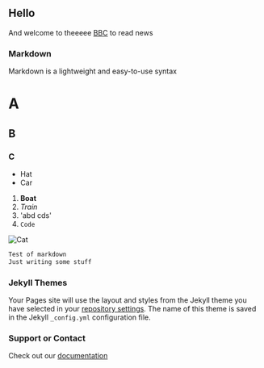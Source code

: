 ## Hello

And welcome to theeeee [BBC](./another-page.html) to read news

### Markdown

Markdown is a lightweight and easy-to-use syntax

# A
## B
### C

- Hat
- Car

1. **Boat**
2. _Train_
3. 'abd cds'
4. `Code`

![Cat](https://c.files.bbci.co.uk/12A9B/production/_111434467_gettyimages-1143489763.jpg)

```markdown
Test of markdown
Just writing some stuff
```

### Jekyll Themes

Your Pages site will use the layout and styles from the Jekyll theme you have selected in your [repository settings](https://github.com/Nikoliachev/first-site/settings). The name of this theme is saved in the Jekyll `_config.yml` configuration file.

### Support or Contact

Check out our [documentation](https://docs.github.com/categories/github-pages-basics/)
